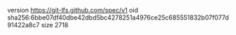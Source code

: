version https://git-lfs.github.com/spec/v1
oid sha256:6bbe07df40dbe42dbd5bc4278251a4976ce25c685551832b07f077d91422a8c7
size 2718
